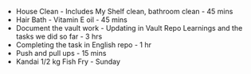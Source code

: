 - House Clean - Includes My Shelf clean, bathroom clean - 45 mins
- Hair Bath - Vitamin E oil - 45 mins
- Document the vault work - Updating in Vault Repo Learnings and the tasks we did so far - 3 hrs
- Completing the task in English repo - 1 hr 
- Push and pull ups - 15 mins
- Kandai 1/2 kg Fish Fry - Sunday 
